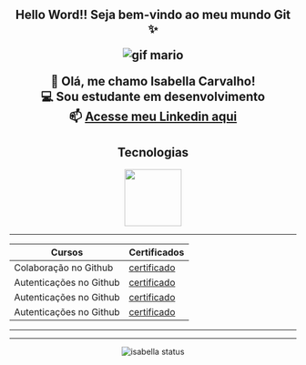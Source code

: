 <center><h2>Hello Word!!  Seja bem-vindo ao meu mundo Git ✨



![gif mario](https://media.tenor.com/rFYtETFUBMUAAAAj/mario-bros.gif)


🦋  Olá, me chamo Isabella Carvalho!<br>
💻 Sou estudante em desenvolvimento <br>
📫 [Acesse meu Linkedin aqui](https://www.linkedin.com/in/isabella-carvalho-a0a58524b/)

Tecnologias
------
<img src= "https://cdn.jsdelivr.net/gh/devicons/devicon@latest/icons/bower/bower-original.svg" width="100px" >

------
|Cursos       |  Certificados
|-------------|---------------|
|Colaboração no Github | [certificado](https://www.dio.me/certificate/CIVZCGSR/share)
|Autenticações no Github | [certificado](https://www.dio.me/certificate/PKDCFMUK/share)
|Autenticações no Github | [certificado](https://www.dio.me/certificate/PKDCFMUK/share)
|Autenticações no Github | [certificado](https://www.dio.me/certificate/PKDCFMUK/share)



--------

------


![isabella status ](https://github-readme-stats.vercel.app/api?username=isa-carvalho&show_icons=true&theme=radical)


<!--
**isa-carvalho/isa-carvalho** is a ✨ _special_ ✨ repository because its `README.md` (this file) appears on your GitHub profile.

Here are some ideas to get you started:

- 🔭 I’m currently working on ...
- 🌱 I’m currently learning ...
- 👯 I’m looking to collaborate on ...
- 🤔 I’m looking for help with ...
- 💬 Ask me about ...
- 📫 How to reach me: ...
- 😄 Pronouns: ...
- ⚡ Fun fact: ...
-->
